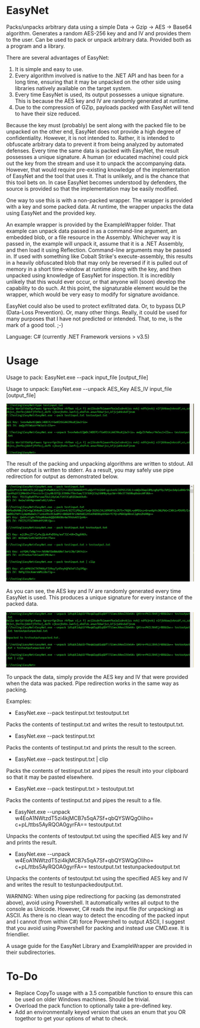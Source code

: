 # EasyNet
Packs/unpacks arbitrary data using a simple Data -> Gzip -> AES -> Base64 algorithm. Generates a random AES-256 key and and IV and provides them to the user. Can be used to pack or unpack arbitrary data. Provided both as a program and a library.

There are several advantages of EasyNet:

1) It is simple and easy to use.
2) Every algorithm involved is native to the .NET API and has been for a long time, ensuring that it may be unpacked on the other side using libraries natively available on the target system.
3) Every time EasyNet is used, its output possesses a unique signature. This is because the AES key and IV are randomly generated at runtime.
4) Due to the compression of GZip, payloads packed with EasyNet will tend to have their size reduced.

Because the key must (probably) be sent along with the packed file to be unpacked on the other end, EasyNet does not provide a high degree of confidentiality. However, it is not intended to. Rather, it is intended to obfuscate arbitrary data to prevent it from being analyzed by automated defenses. Every time the same data is packed with EasyNet, the result possesses a unique signature. A human (or educated machine) could pick out the key from the stream and use it to unpack the accompanying data. However, that would require pre-existing knowledge of the implementation of EasyNet and the tool that uses it. That is unlikely, and is the chance that this tool bets on. In case EasyNet becomes understood by defenders, the source is provided so that the implementation may be easily modified.

One way to use this is with a non-packed wrapper. The wrapper is provided with a key and some packed data. At runtime, the wrapper unpacks the data using EasyNet and the provided key.

An example wrapper is provided by the ExampleWrapper folder. That example can unpack data passed in as a command-line argument, an embedded blob, or a file resource in the Assembly. Whichever way it is passed in, the example will unpack it, assume that it is a .NET Assembly, and then load it using Reflection. Command-line arguments may be passed in. If used with something like Cobalt Strike's execute-assembly, this results in a heavily obfuscated blob that may only be reversed if it is pulled out of memory in a short time-window at runtime along with the key, and then unpacked using knowledge of EasyNet for inspection. It is incredibly unlikely that this would ever occur, or that anyone will (soon) develop the capability to do such. At this point, the signaturable element would be the wrapper, which would be very easy to modify for signature avoidance.

EasyNet could also be used to protect exfiltrated data. Or, to bypass DLP (Data-Loss Prevention). Or, many other things. Really, it could be used for many purposes that I have not predicted or intended. That, to me, is the mark of a good tool. ;-)

Language: C# (currently .NET Framework versions > v3.5)

# Usage

Usage to pack: EasyNet.exe --pack input_file [output_file]

Usage to unpack: EasyNet.exe --unpack AES_Key AES_IV input_file [output_file]

![Alt text](https://github.com/TheWover/EasyNet/blob/master/img/usage.JPG?raw=true "General Usage")

The result of the packing and unpacking algorithms are written to stdout. All other output is written to stderr. As a result, you may safely use pipe redirection for output as demonstrated below.

![Alt text](https://github.com/TheWover/EasyNet/blob/master/img/packing.JPG?raw=true "Packing a File")

As you can see, the AES key and IV are randomly generated every time EasyNet is used. This produces a unique signature for every instance of the packed data.

![Alt text](https://github.com/TheWover/EasyNet/blob/master/img/unpacking.JPG?raw=true "Unpacking Data")

To unpack the data, simply provide the AES key and IV that were provided when the data was packed. Pipe redirection works in the same way as packing.

Examples:

* EasyNet.exe --pack testinput.txt testoutput.txt

Packs the contents of testinput.txt and writes the result to testoutput.txt.

* EasyNet.exe --pack testinput.txt

Packs the contents of testinput.txt and prints the result to the screen.

* EasyNet.exe --pack testinput.txt | clip

Packs the contents of testinput.txt and pipes the result into your clipboard so that it may be pasted elsewhere.

* EasyNet.exe --pack testinput.txt > testoutput.txt

Packs the contents of testinput.txt and pipes the result to a file.

* EasyNet.exe --unpack w4EoA1NWtzdT5zi4kjMCB7s5qA7Sf+qbQYSWQgOliho= c+pL/ttbs5AyRQOA0gyrFA== testoutput.txt

Unpacks the contents of testoutput.txt using the specified AES key and IV and prints the result.

* EasyNet.exe --unpack w4EoA1NWtzdT5zi4kjMCB7s5qA7Sf+qbQYSWQgOliho= c+pL/ttbs5AyRQOA0gyrFA== testoutput.txt testunpackedoutput.txt

Unpacks the contents of testoutput.txt using the specified AES key and IV and writes the result to testunpackedoutput.txt.

WARNING: When using pipe redirectiong for packing (as demonstrated above), avoid using Powershell. It automatically writes all output to the console as Unicode. However, C# reads the input file (for unpacking) as ASCII. As there is no clean way to detect the encoding of the packed input and I cannot (from within C#) force Powershell to output ASCII, I suggest that you avoid using Powershell for packing and instead use CMD.exe. It is friendlier.

A usage guide for the EasyNet Library and ExampleWrapper are provided in their subdirectories.

# To-Do
* Replace CopyTo usage with a 3.5 compatible function to ensure this can be used on older Windows machines. Should be trivial.
* Overload the pack function to optionally take a pre-defined key.
* Add an environmentally keyed version that uses an enum that you OR togethor to get your options of what to check.
